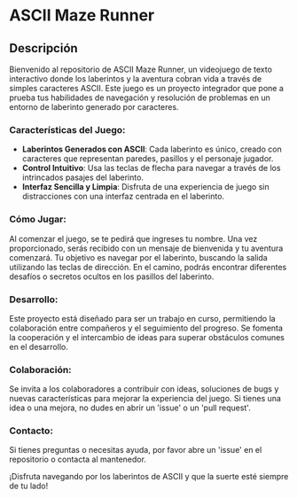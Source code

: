 # ASCII Maze Runner

## Descripción
Bienvenido al repositorio de ASCII Maze Runner, un videojuego de texto interactivo donde los laberintos y la aventura cobran vida a través de simples caracteres ASCII. Este juego es un proyecto integrador que pone a prueba tus habilidades de navegación y resolución de problemas en un entorno de laberinto generado por caracteres.

### Características del Juego:
- **Laberintos Generados con ASCII**: Cada laberinto es único, creado con caracteres que representan paredes, pasillos y el personaje jugador.
- **Control Intuitivo**: Usa las teclas de flecha para navegar a través de los intrincados pasajes del laberinto.
- **Interfaz Sencilla y Limpia**: Disfruta de una experiencia de juego sin distracciones con una interfaz centrada en el laberinto.

### Cómo Jugar:
Al comenzar el juego, se te pedirá que ingreses tu nombre. Una vez proporcionado, serás recibido con un mensaje de bienvenida y tu aventura comenzará. Tu objetivo es navegar por el laberinto, buscando la salida utilizando las teclas de dirección. En el camino, podrás encontrar diferentes desafíos o secretos ocultos en los pasillos del laberinto.

### Desarrollo:
Este proyecto está diseñado para ser un trabajo en curso, permitiendo la colaboración entre compañeros y el seguimiento del progreso. Se fomenta la cooperación y el intercambio de ideas para superar obstáculos comunes en el desarrollo.

### Colaboración:
Se invita a los colaboradores a contribuir con ideas, soluciones de bugs y nuevas características para mejorar la experiencia del juego. Si tienes una idea o una mejora, no dudes en abrir un 'issue' o un 'pull request'.

### Contacto:
Si tienes preguntas o necesitas ayuda, por favor abre un 'issue' en el repositorio o contacta al mantenedor.

¡Disfruta navegando por los laberintos de ASCII y que la suerte esté siempre de tu lado!

